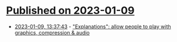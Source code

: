 # [Published on 2023-01-09](index.md)

* [2023-01-09, 13:37:43](https://lobste.rs/s/m0yzcx/explanations_allow_people_play_with) - [\"Explanations\": allow people to play with graphics, compression & audio](https://magcius.github.io/xplain/article/)
